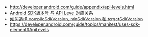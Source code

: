 - http://developer.android.com/guide/appendix/api-levels.html
- [Android SDK版本号 与 API Level 对应关系](http://www.androidchina.net/6968.html)
- [如何选择 compileSdkVersion, minSdkVersion 和 targetSdkVersion](http://jcodecraeer.com/a/anzhuokaifa/androidkaifa/2016/0110/3854.html)
- https://developer.android.com/guide/topics/manifest/uses-sdk-element#ApiLevels
